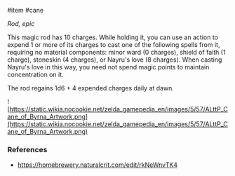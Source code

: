  #item #cane

*Rod, epic*

This magic rod has 10 charges. While holding it, you can use an action to expend 1 or more of its charges to cast one of the following spells from it, requiring no material components: minor ward (0 charges), shield of faith (1 charge), stoneskin (4 charges), or Nayru's love (8 charges). When casting Nayru's love in this way, you need not spend magic points to maintain concentration on it.

The rod regains 1d6 + 4 expended charges daily at dawn.

![https://static.wikia.nocookie.net/zelda_gamepedia_en/images/5/57/ALttP_Cane_of_Byrna_Artwork.png](https://static.wikia.nocookie.net/zelda_gamepedia_en/images/5/57/ALttP_Cane_of_Byrna_Artwork.png)

### References

* https://homebrewery.naturalcrit.com/edit/rkNeWnvTK4
